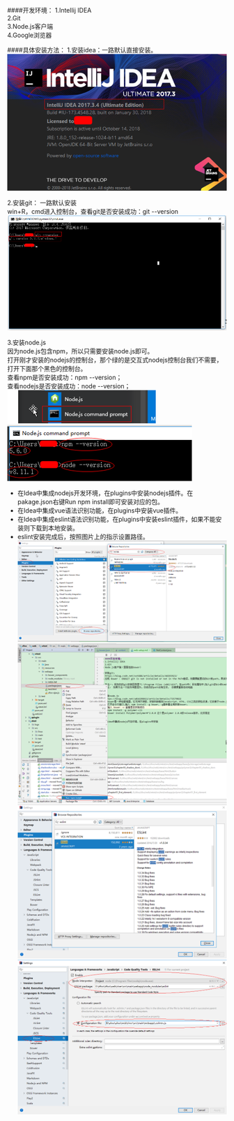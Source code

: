 ####开发环境：
1.Intellij IDEA  
2.Git  
3.Node.js客户端  
4.Google浏览器


####具体安装方法：
1.安装idea：一路默认直接安装。  
![Image text](image/idea-installation.png)

2.安装git： 一路默认安装  
win+R，cmd进入控制台，查看git是否安装成功：git --version 
![Image text](image/git-installation.png)


3.安装node.js  
因为node.js包含npm，所以只需要安装node.js即可。  
打开刚才安装的nodejs的控制台，那个绿的是交互式nodejs控制台我们不需要，打开下面那个黑色的控制台。  
查看npm是否安装成功：npm --version；  
查看nodejs是否安装成功：node --version；  
![Image text](image/nodejs-command-1.png)  
![Image text](image/nodejs-command-2.png)


- 在Idea中集成nodejs开发环境，在plugins中安装nodejs插件。在pakage.json右键Run npm install即可安装对应的包。  
- 在Idea中集成vue语法识别功能，在plugins中安装vue插件。 
- 在Idea中集成eslint语法识别功能，在plugins中安装eslint插件，如果不能安装则下载到本地安装。  
- eslint安装完成后，按照图片上的指示设置路径。 
![Image text](image/idea-plugin-nodejs-1.png)  
![Image text](image/idea-plugin-nodejs-2.png)
![Image text](image/idea-plugin-eslint.png)
![Image text](image/idea-plugin-eslint-setup.png)
